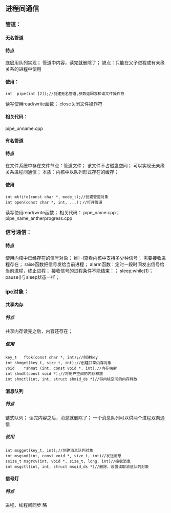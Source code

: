 ## 进程间通信

### 管道：
#### 无名管道
#### 特点
底层用队列实现；
管道中内容，读完就删除了；
缺点：只能在父子进程或有亲缘关系的进程中使用
#### 使用：
```
int	 pipe(int [2]);//创建无名管道,参数返回写和读文件操作符
```
读写使用read/write函数；
close关闭文件操作符
#### 相关代码：
pipe_unname.cpp
#### 有名管道
#### 特点
在文件系统中存在文件节点：管道文件；
该文件不占磁盘空间；
可以实现无亲缘关系进程间通信；
本质：内核中以队列形式存在的缓存；
#### 使用
```
int	mkfifo(const char *, mode_t);//创建管道对象
int	open(const char *, int, ...)；//打开管道
```
读写使用read/write函数；
相关代码：
pipe_name.cpp；
pipe_name_antherprogress.cpp

### 信号通信：
#### 特点
使用内核中已经存在的信号对象；
kill -l查看内核中支持多少种信号；
需要接收进程存在；
raise函数把信号发给当前进程；
alarm函数：定时一段时间发出信号给当前进程，终止进程；
接收信号的进程条件不能结束：；
sleep;while(1)；
pause()与sleep状态一样；
 
### ipc对象：
#### 共享内存
##### 特点
共享内存读完之后，内容还存在；
##### 使用
```
key_t	ftok(const char *, int);//创建key
int	shmget(key_t, size_t, int);//创建共享内存对象
void	*shmat (int, const void *, int);//内存映射
int	shmdt(const void *);//将用户空间的内存释放
int	shmctl(int, int, struct shmid_ds *)//将内核空间的内存释放
```
#### 消息队列
##### 特点
链式队列；
读完内容之后，消息就删除了；
一个消息队列可以供两个进程双向通信
##### 使用
```
int msgget(key_t, int);//创建消息队列对象
int msgsnd(int, const void *, size_t, int)//发送消息
ssize_t msgrcv(int, void *, size_t, long, int)//接收消息
int msgctl(int, int, struct msqid_ds *)//删除、设置读取消息队列对象
```
#### 信号灯
##### 特点
进程、线程间同步
略
 
 


